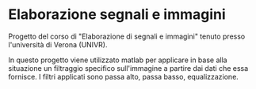 # Elaborazione segnali e immagini

Progetto del corso di "Elaborazione di segnali e immagini" tenuto presso l'università di Verona (UNIVR).

In questo progetto viene utilizzato matlab per applicare in base alla situazione un filtraggio specifico sull'immagine a partire dai dati che essa fornisce.
I filtri applicati sono passa alto, passa basso, equalizzazione.
